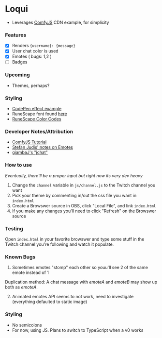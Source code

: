 # Loqui

- Leverages [ComfyJS](https://github.com/instafluff/comfyjs) CDN example, for simplicity

### Features

- [x] Renders `{username}: {message}`
- [x] User chat color is used
- [x] Emotes ( bugs: 1,2 )
- [ ] Badges

### Upcoming

- Themes, perhaps?

### Styling

- [CodePen effect example](https://codepen.io/ss/pen/wGXOxa)
- RuneScape font found [here](https://fontstruct.com/fontstructions/show/855573/runescape_chat_07)
- [RuneScape Color Codes](https://oldschool.runescape.wiki/w/RuneScape:Colour_codes)

### Developer Notes/Attribution

- [ComfyJS Tutorial](https://dev.to/annetawamono/how-to-build-a-twitch-chat-overlay-326b)
- [Stefan Judis' notes on Emotes](https://www.stefanjudis.com/blog/how-to-display-twitch-emotes-in-tmi-js-chat-messages/)
- [giambaJ's "jchat"](https://www.giambaj.it/twitch/jchat/)

### How to use

_Eventually, there'll be a proper input but right now its very dev heavy_

1. Change the `channel` variable in `js/channel.js` to the Twitch channel you want
2. Pick your theme by commenting in/out the css file you want in `index.html`
3. Create a Browswer source in OBS, click "Local File", and link `index.html`
4. If you make any changes you'll need to click "Refresh" on the Browswer source

### Testing

Open `index.html` in your favorite browswer and type some stuff in the Twitch channel
you're following and watch it populate.

### Known Bugs

1. Sometimes emotes "stomp" each other so youu'll see 2 of the same emote instead of 1

Duplication method: A chat message with _emoteA_ and _emoteB_ may show up both as _emoteA_.

2. Animated emotes API seems to not work, need to investigate (everything defaulted to static image)


### Styling

- No semicolons
- For now, using JS. Plans to switch to TypeScript when a v0 works

